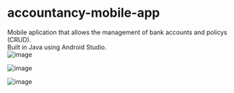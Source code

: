 # accountancy-mobile-app
Mobile aplication that allows the management of bank accounts and policys (CRUD).  
Built in Java using Android Studio.  
![image](https://github.com/Fernand0gh/accountancy-mobile-app/assets/117942609/d2f3a152-6c0e-4a22-afa5-4d43931a0ac2)
  
![image](https://github.com/Fernand0gh/accountancy-mobile-app/assets/117942609/7a2e2aa7-c5c7-4bd3-a119-59e46e071035)
  
![image](https://github.com/Fernand0gh/accountancy-mobile-app/assets/117942609/b1ad6496-8acb-4e54-a33f-7d05f3e20da5)
